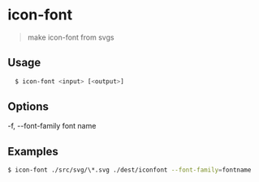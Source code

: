 icon-font
===

> make icon-font from svgs


## Usage

```sh
  $ icon-font <input> [<output>]
```

## Options
  -f, --font-family  font name

## Examples

```sh
$ icon-font ./src/svg/\*.svg ./dest/iconfont --font-family=fontname
```
